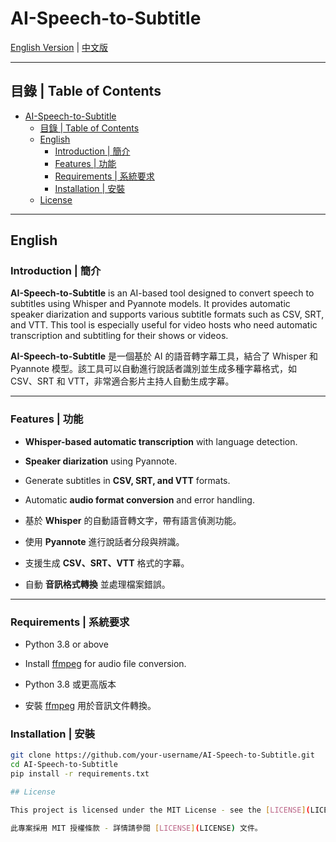 # AI-Speech-to-Subtitle

[English Version](#english) | [中文版](#中文)

---

## 目錄 | Table of Contents

- [AI-Speech-to-Subtitle](#ai-speech-to-subtitle)
  - [目錄 | Table of Contents](#目錄--table-of-contents)
  - [English](#english)
    - [Introduction | 簡介](#introduction--簡介)
    - [Features | 功能](#features--功能)
    - [Requirements | 系統要求](#requirements--系統要求)
    - [Installation | 安裝](#installation--安裝)
  - [License](#license)

---

## English

### Introduction | 簡介

**AI-Speech-to-Subtitle** is an AI-based tool designed to convert speech to subtitles using Whisper and Pyannote models. It provides automatic speaker diarization and supports various subtitle formats such as CSV, SRT, and VTT. This tool is especially useful for video hosts who need automatic transcription and subtitling for their shows or videos.

**AI-Speech-to-Subtitle** 是一個基於 AI 的語音轉字幕工具，結合了 Whisper 和 Pyannote 模型。該工具可以自動進行說話者識別並生成多種字幕格式，如 CSV、SRT 和 VTT，非常適合影片主持人自動生成字幕。

---

### Features | 功能

- **Whisper-based automatic transcription** with language detection.
- **Speaker diarization** using Pyannote.
- Generate subtitles in **CSV, SRT, and VTT** formats.
- Automatic **audio format conversion** and error handling.

- 基於 **Whisper** 的自動語音轉文字，帶有語言偵測功能。
- 使用 **Pyannote** 進行說話者分段與辨識。
- 支援生成 **CSV、SRT、VTT** 格式的字幕。
- 自動 **音訊格式轉換** 並處理檔案錯誤。

---

### Requirements | 系統要求

- Python 3.8 or above
- Install [ffmpeg](https://ffmpeg.org/download.html) for audio file conversion.
  
- Python 3.8 或更高版本
- 安裝 [ffmpeg](https://ffmpeg.org/download.html) 用於音訊文件轉換。

### Installation | 安裝

```bash
git clone https://github.com/your-username/AI-Speech-to-Subtitle.git
cd AI-Speech-to-Subtitle
pip install -r requirements.txt

## License

This project is licensed under the MIT License - see the [LICENSE](LICENSE) file for details.

此專案採用 MIT 授權條款 - 詳情請參閱 [LICENSE](LICENSE) 文件。
